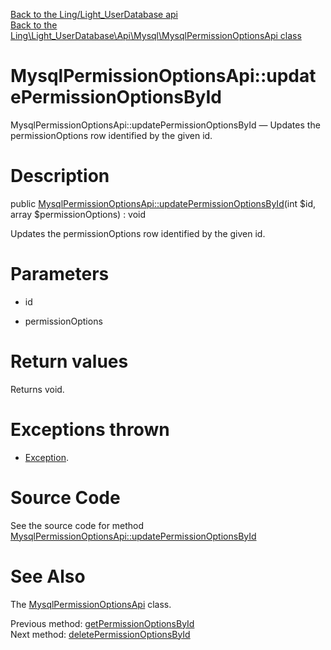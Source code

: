 [Back to the Ling/Light_UserDatabase api](https://github.com/lingtalfi/Light_UserDatabase/blob/master/doc/api/Ling/Light_UserDatabase.md)<br>
[Back to the Ling\Light_UserDatabase\Api\Mysql\MysqlPermissionOptionsApi class](https://github.com/lingtalfi/Light_UserDatabase/blob/master/doc/api/Ling/Light_UserDatabase/Api/Mysql/MysqlPermissionOptionsApi.md)


MysqlPermissionOptionsApi::updatePermissionOptionsById
================



MysqlPermissionOptionsApi::updatePermissionOptionsById — Updates the permissionOptions row identified by the given id.




Description
================


public [MysqlPermissionOptionsApi::updatePermissionOptionsById](https://github.com/lingtalfi/Light_UserDatabase/blob/master/doc/api/Ling/Light_UserDatabase/Api/Mysql/MysqlPermissionOptionsApi/updatePermissionOptionsById.md)(int $id, array $permissionOptions) : void




Updates the permissionOptions row identified by the given id.




Parameters
================


- id

    

- permissionOptions

    


Return values
================

Returns void.


Exceptions thrown
================

- [Exception](http://php.net/manual/en/class.exception.php).&nbsp;







Source Code
===========
See the source code for method [MysqlPermissionOptionsApi::updatePermissionOptionsById](https://github.com/lingtalfi/Light_UserDatabase/blob/master/Api/Mysql/MysqlPermissionOptionsApi.php#L61-L64)


See Also
================

The [MysqlPermissionOptionsApi](https://github.com/lingtalfi/Light_UserDatabase/blob/master/doc/api/Ling/Light_UserDatabase/Api/Mysql/MysqlPermissionOptionsApi.md) class.

Previous method: [getPermissionOptionsById](https://github.com/lingtalfi/Light_UserDatabase/blob/master/doc/api/Ling/Light_UserDatabase/Api/Mysql/MysqlPermissionOptionsApi/getPermissionOptionsById.md)<br>Next method: [deletePermissionOptionsById](https://github.com/lingtalfi/Light_UserDatabase/blob/master/doc/api/Ling/Light_UserDatabase/Api/Mysql/MysqlPermissionOptionsApi/deletePermissionOptionsById.md)<br>

